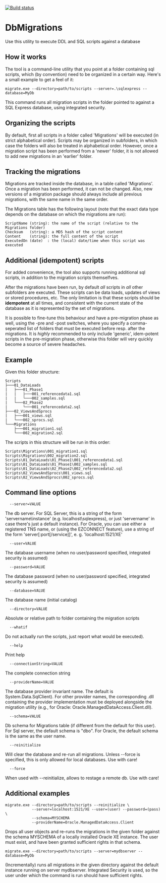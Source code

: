 [![Build status](https://ci.appveyor.com/api/projects/status/9y7tm6ujwg6d05kv?svg=true)](https://ci.appveyor.com/project/jhgbrt/dbmigrations)

# DbMigrations

Use this utility to execute DDL and SQL scripts against a database

## How it works

The tool is a command-line utility that you point at a folder containing
sql scripts, which (by convention) need to be organized in a certain way.
Here's a small example to get a feel of it:

    migrate.exe --directory=path/to/scripts --server=.\sqlexpress --database=MyDb

This command runs all migration scripts in the folder pointed to against a
SQL Express database, using integrated security. 

## Organizing the scripts

By default, first all scripts in a folder called 'Migrations'
will be executed (in strict alphabetical order). Scripts may be
organized in subfolders, in which case the folders will also be
treated in alphabetical order. However, once a migration script
has been performed from a 'newer' folder, it is not allowed to
add new migrations in an 'earlier' folder.

## Tracking the migrations
Migrations are tracked inside the database, in a table called 'Migrations'.
Once a migration has been performed, it can not be changed. Also, new
versions of a migration package should always include all previous
migrations, with the same name in the same order.

The Migrations table has the following layout (note that the exact data type
depends on the database on which the migrations are run):

    ScriptName (string): the name of the script (relative to the Migrations folder)
    Checksum   (string): a MD5 hash of the script content
    Content    (string): the full content of the script
    ExecutedOn (date)  : the (local) date/time when this script was executed

## Additional (idempotent) scripts
For added convenience, the tool also supports running additional sql
scripts, in addition to the migration scripts themselfves.

After the migrations have been run, by default *all* scripts in *all* other
subfolders are executed. These scripts can be data loads, updates of
views or stored procedures, etc. The only limitation is that these
scripts should be **idempotent** at all times, and consistent with the
current state of the database as it is represented by the set of
migrations.

It is possible to fine-tune this behaviour and have a pre-migration phase as well, using the
-pre and -post switches, where you specify a comma-seperated list of folders that must
be executed before resp. after the migrations. It is *highly* recommended to only
include 'generic', idem-potent scripts in the pre-migration phase, otherwise this folder
will very quickly become a source of severe headaches.

## Example

Given this folder structure:

    Scripts
    ├───01_DataLoads
    |   ├───01_Phase1
    |   |   ├───001_referencedata1.sql
    |   |   └───002_samples.sql
    |   └───02_Phase2
    |       └───001_referencedata2.sql
    ├───02_ViewsAndSprocs
    |   ├───001_views.sql
    |   └───002_sprocs.sql
    └───Migrations
        ├───001_migration1.sql
        └───002_migration2.sql

The scripts in this structure will be run in this order:

    Scripts\Migrations\001_migration1.sql
    Scripts\Migrations\002_migration2.sql
    Scripts\01_DataLoads\01_Phase1\001_referencedata1.sql
    Scripts\01_DataLoads\01_Phase1\002_samples.sql
    Scripts\01_DataLoads\02_Phase2\002_referencedata2.sql
    Scripts\02_ViewsAndSprocs\001_views.sql
    Scripts\02_ViewsAndSprocs\002_sprocs.sql

## Command line options

      --server=VALUE         
The db server. For SQL Server, this is a string
                               of the form 'servername\instance' (e.g.
                               localhost\sqlexpress), or just 'servername' in
                               case there's just a default instance). For
                               Oracle, you can use either a registered TNS
                               name, or (using the EZCONNECT feature), use a
                               string of the form 'server[:port[/service]]', e.
                               g. 'localhost:1521/XE'

      --user=VALUE           
The database username (when no user/password specified,
                               integrated security is assumed)

      --password=VALUE       

The database password (when no user/password specified,
                               integrated security is assumed)

      --database=VALUE       

The database name (initial catalog)

      --directory=VALUE      

Absolute or relative path to folder containing the migration scripts

      --whatif               

Do not actually run the scripts, just report what
                               would be executed).

      --help                 

Print help

      --connectionString=VALUE
The complete connection string

      --providerName=VALUE   
The database provider invariant name. The default
                               is System.Data.SqlClient). For other provider
                               names, the corresponding .dll containing the
                               provider implementation must be deployed
                               alongside the migration utility (e.g., for
                               Oracle: Oracle.ManagedDataAccess.Client.dll).

      --schema=VALUE         

Db schema for Migrations table (if different from the default for this user). 
For Sql server, the default schema is "dbo". For Oracle, the default schema 
is the same as the user name.

      --reinitialize         
Will clear the database and re-run all migrations.
                                Unless --force is specified, this is only
                               allowed for local databases. Use with care!

      --force                
When used with --reinitialize, allows to restage
                               a remote db. Use with care!

## Additional examples

    migrate.exe --directory=path/to/scripts --reinitialize \
                --server=localhost:1521/XE --user=(user) --password=(pass) \
                --schema=MYSCHEMA
                --providerName=Oracle.ManagedDataAccess.Client 

Drops all user objects and re-runs the migrations in the given folder against the 
schema MYSCHEMA of a locally installed Oracle XE instance. The user must exist, and 
have been granted sufficient rights in that schema.

    migrate.exe --directory=path/to/scripts --server=mydbserver --database=MyDb

(Incrementally) runs all migrations in the given directory against the default 
instance running on server mydbserver. Integrated Security is used, so the user 
under which the command is run should have sufficient rights. 
